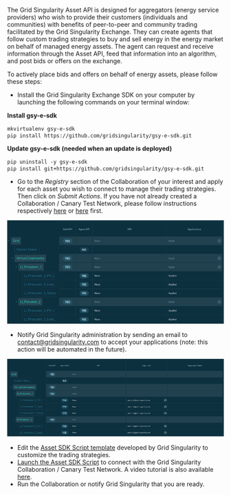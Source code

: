 The Grid Singularity Asset API is designed for aggregators (energy service providers) who wish to provide their customers (individuals and communities) with benefits of peer-to-peer and community trading facilitated by the Grid Singularity  Exchange. They can create agents that follow custom trading strategies to buy and sell energy in the energy market on behalf of managed energy assets. The agent can request and receive information through the Asset API, feed that information into an algorithm, and post bids or offers on the exchange.

To actively place bids and offers on behalf of energy assets, please follow these steps:

- Install the Grid Singularity Exchange SDK on your computer by launching the following commands on your terminal window:

**Install gsy-e-sdk**

```
mkvirtualenv gsy-e-sdk
pip install https://github.com/gridsingularity/gsy-e-sdk.git
```
**Update gsy-e-sdk (needed when an update is deployed)**
```
pip uninstall -y gsy-e-sdk
pip install git+https://github.com/gridsingularity/gsy-e-sdk.git
```


- Go to the *Registry* section of the Collaboration of your interest and apply for each asset you wish to connect to manage their trading strategies. Then click on *Submit Actions*. If you have not already created a Collaboration / Canary Test Network, please follow instructions respectively [here](collaboration.md) or [here](connect-ctn.md) first.

![alt_text](img/configure-trading-strategies-1.png)

- Notify Grid Singularity administration by sending an email to [contact@gridsingularity.com](mailto:contact@gridsingularity.com) to accept your applications (note: this action will be automated in the future).

![alt_text](img/configure-trading-strategies-2.png)

- Edit the [Asset SDK Script template](asset-api-template-script.md) developed by Grid Singularity to customize the trading strategies.
- [Launch the Asset SDK Script](registration-grid-operator-api-user-interface.md) to connect with the Grid Singularity Collaboration / Canary Test Network. A video tutorial is also available [here](https://www.youtube.com/watch?v=oCcQ6pYFd5w&feature=youtu.be).
- Run the Collaboration or notify Grid Singularity that you are ready.
